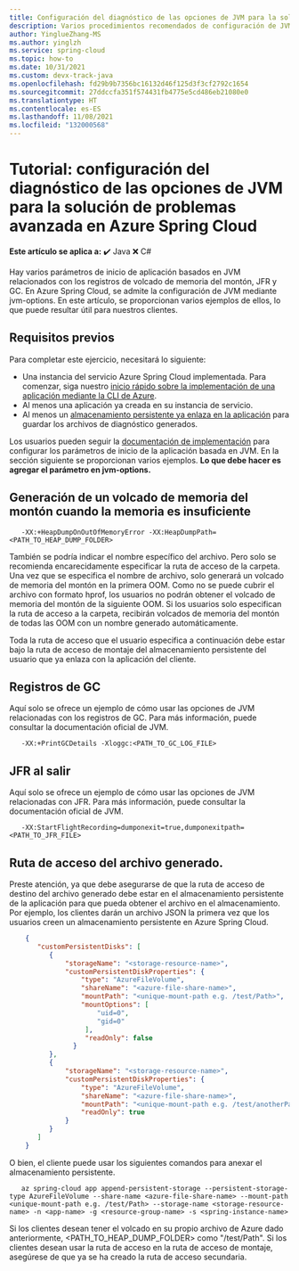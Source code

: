 ```yaml
---
title: Configuración del diagnóstico de las opciones de JVM para la solución de problemas avanzada en Azure Spring Cloud
description: Varios procedimientos recomendados de configuración de JVM para establecer el volcado de memoria del montón, JFR y los registros de GC.
author: YinglueZhang-MS
ms.author: yinglzh
ms.service: spring-cloud
ms.topic: how-to
ms.date: 10/31/2021
ms.custom: devx-track-java
ms.openlocfilehash: fd29b9b7356bc16132d46f125d3f3cf2792c1654
ms.sourcegitcommit: 27ddccfa351f574431fb4775e5cd486eb21080e0
ms.translationtype: HT
ms.contentlocale: es-ES
ms.lasthandoff: 11/08/2021
ms.locfileid: "132000568"
---
```

# <a name="tutorial-diagnostic-settings-of-jvm-options-for-advanced-troubleshooting-in-azure-spring-cloud"></a>Tutorial: configuración del diagnóstico de las opciones de JVM para la solución de problemas avanzada en Azure Spring Cloud

**Este artículo se aplica a:** ✔️ Java ❌ C#

Hay varios parámetros de inicio de aplicación basados en JVM relacionados con los registros de volcado de memoria del montón, JFR y GC. En Azure Spring Cloud, se admite la configuración de JVM mediante jvm-options. En este artículo, se proporcionan varios ejemplos de ellos, lo que puede resultar útil para nuestros clientes.

## <a name="prerequisites"></a>Requisitos previos
Para completar este ejercicio, necesitará lo siguiente:

* Una instancia del servicio Azure Spring Cloud implementada. Para comenzar, siga nuestro [inicio rápido sobre la implementación de una aplicación mediante la CLI de Azure](./quickstart.md).
* Al menos una aplicación ya creada en su instancia de servicio.
* Al menos un [almacenamiento persistente ya enlaza en la aplicación](how-to-built-in-persistent-storage.md) para guardar los archivos de diagnóstico generados.

Los usuarios pueden seguir la [documentación de implementación](https://docs.microsoft.com/cli/azure/spring-cloud/app/deployment?view=azure-cli-latest) para configurar los parámetros de inicio de la aplicación basada en JVM. En la sección siguiente se proporcionan varios ejemplos. **Lo que debe hacer es agregar el parámetro en jvm-options.**

## <a name="generate-a-heap-dump-when-out-of-memory"></a>Generación de un volcado de memoria del montón cuando la memoria es insuficiente
```heap dump when OOM
   -XX:+HeapDumpOnOutOfMemoryError -XX:HeapDumpPath=<PATH_TO_HEAP_DUMP_FOLDER> 
```
También se podría indicar el nombre específico del archivo. Pero solo se recomienda encarecidamente especificar la ruta de acceso de la carpeta. Una vez que se especifica el nombre de archivo, solo generará un volcado de memoria del montón en la primera OOM. Como no se puede cubrir el archivo con formato hprof, los usuarios no podrán obtener el volcado de memoria del montón de la siguiente OOM. Si los usuarios solo especifican la ruta de acceso a la carpeta, recibirán volcados de memoria del montón de todas las OOM con un nombre generado automáticamente.

Toda la ruta de acceso que el usuario especifica a continuación debe estar bajo la ruta de acceso de montaje del almacenamiento persistente del usuario que ya enlaza con la aplicación del cliente.

## <a name="gc-logs"></a>Registros de GC
Aquí solo se ofrece un ejemplo de cómo usar las opciones de JVM relacionadas con los registros de GC. Para más información, puede consultar la documentación oficial de JVM.
```GC Logs
   -XX:+PrintGCDetails -Xloggc:<PATH_TO_GC_LOG_FILE>
```

## <a name="jfr-on-exit"></a>JFR al salir
Aquí solo se ofrece un ejemplo de cómo usar las opciones de JVM relacionadas con JFR. Para más información, puede consultar la documentación oficial de JVM.
```JFR on exit
   -XX:StartFlightRecording=dumponexit=true,dumponexitpath=<PATH_TO_JFR_FILE>
```

## <a name="path-of-generated-file"></a>Ruta de acceso del archivo generado.
Preste atención, ya que debe asegurarse de que la ruta de acceso de destino del archivo generado debe estar en el almacenamiento persistente de la aplicación para que pueda obtener el archivo en el almacenamiento.
Por ejemplo, los clientes darán un archivo JSON la primera vez que los usuarios creen un almacenamiento persistente en Azure Spring Cloud.
```json
    {
       "customPersistentDisks": [
          {
              "storageName": "<storage-resource-name>",
              "customPersistentDiskProperties": {
                  "type": "AzureFileVolume",
                  "shareName": "<azure-file-share-name>",
                  "mountPath": "<unique-mount-path e.g. /test/Path>",
                  "mountOptions": [
                      "uid=0",
                      "gid=0"
                   ],
                   "readOnly": false 
                }
          },
          {
              "storageName": "<storage-resource-name>",
              "customPersistentDiskProperties": {
                  "type": "AzureFileVolume",
                  "shareName": "<azure-file-share-name>",
                  "mountPath": "<unique-mount-path e.g. /test/anotherPath>",
                  "readOnly": true
              }
          }
       ]
    }
```
O bien, el cliente puede usar los siguientes comandos para anexar el almacenamiento persistente.
    
```
   az spring-cloud app append-persistent-storage --persistent-storage-type AzureFileVolume --share-name <azure-file-share-name> --mount-path <unique-mount-path e.g. /test/Path> --storage-name <storage-resource-name> -n <app-name> -g <resource-group-name> -s <spring-instance-name>
```
   
   Si los clientes desean tener el volcado en su propio archivo de Azure dado anteriormente, <PATH_TO_HEAP_DUMP_FOLDER> como "/test/Path". Si los clientes desean usar la ruta de acceso en la ruta de acceso de montaje, asegúrese de que ya se ha creado la ruta de acceso secundaria.




